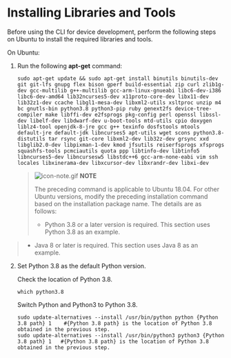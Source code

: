 # Installing Libraries and Tools


Before using the CLI for device development, perform the following steps on Ubuntu to install the required libraries and tools.


On Ubuntu:


1. Run the following **apt-get** command:
   
   ```
   sudo apt-get update && sudo apt-get install binutils binutils-dev git git-lfs gnupg flex bison gperf build-essential zip curl zlib1g-dev gcc-multilib g++-multilib gcc-arm-linux-gnueabi libc6-dev-i386 libc6-dev-amd64 lib32ncurses5-dev x11proto-core-dev libx11-dev lib32z1-dev ccache libgl1-mesa-dev libxml2-utils xsltproc unzip m4 bc gnutls-bin python3.8 python3-pip ruby genext2fs device-tree-compiler make libffi-dev e2fsprogs pkg-config perl openssl libssl-dev libelf-dev libdwarf-dev u-boot-tools mtd-utils cpio doxygen liblz4-tool openjdk-8-jre gcc g++ texinfo dosfstools mtools default-jre default-jdk libncurses5 apt-utils wget scons python3.8-distutils tar rsync git-core libxml2-dev lib32z-dev grsync xxd libglib2.0-dev libpixman-1-dev kmod jfsutils reiserfsprogs xfsprogs squashfs-tools pcmciautils quota ppp libtinfo-dev libtinfo5 libncurses5-dev libncursesw5 libstdc++6 gcc-arm-none-eabi vim ssh locales libxinerama-dev libxcursor-dev libxrandr-dev libxi-dev
   ```

   > ![icon-note.gif](public_sys-resources/icon-note.gif) **NOTE**
   >
   > The preceding command is applicable to Ubuntu 18.04. For other Ubuntu versions, modify the preceding installation command based on the installation package name. The details are as follows:
   >
   > - Python 3.8 or a later version is required. This section uses Python 3.8 as an example.
   >
> - Java 8 or later is required. This section uses Java 8 as an example.
   
2. Set Python 3.8 as the default Python version.
   
   Check the location of Python 3.8.

   
   ```
   which python3.8
   ```

   Switch Python and Python3 to Python 3.8.
   
   ```
   sudo update-alternatives --install /usr/bin/python python {Python 3.8 path} 1    #{Python 3.8 path} is the location of Python 3.8 obtained in the previous step.
   sudo update-alternatives --install /usr/bin/python3 python3 {Python 3.8 path} 1   #{Python 3.8 path} is the location of Python 3.8 obtained in the previous step.
   ```
